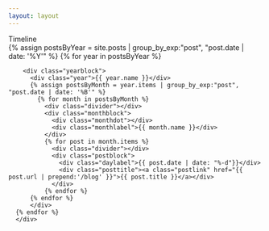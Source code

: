 ```yaml
---
layout: layout
---
```


<div class="blogcontent">
<div class="timelineheader">Timeline</div>
  <div class="timeline">
  {% assign postsByYear = site.posts | group_by_exp:"post", "post.date | date: '%Y'" %}
      {% for year in postsByYear %}

        <div class="yearblock">
          <div class="year">{{ year.name }}</div>
          {% assign postsByMonth = year.items | group_by_exp:"post", "post.date | date: '%B'" %}
            {% for month in postsByMonth %}
              <div class="divider"></div>
              <div class="monthblock">
                <div class="monthdot"></div>
                <div class="monthlabel">{{ month.name }}</div>
              </div>
              {% for post in month.items %}
                <div class="divider"></div>
                <div class="postblock">
                  <div class="daylabel">{{ post.date | date: "%-d"}}</div>
                  <div class="posttitle"><a class="postlink" href="{{ post.url | prepend:'/blog' }}">{{ post.title }}</a></div>
                </div>
              {% endfor %}
          {% endfor %}
          </div>
      {% endfor %}
      </div>
</div>

